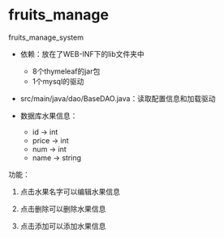 # fruits_manage
fruits_manage_system

+ 依赖：放在了WEB-INF下的lib文件夹中
  + 8个thymeleaf的jar包
  + 1个mysql的驱动
  

+ src/main/java/dao/BaseDAO.java：读取配置信息和加载驱动


+ 数据库水果信息：

  + id -> int
  + price -> int
  + num -> int
  + name -> string

功能：

1. 点击水果名字可以编辑水果信息

2. 点击删除可以删除水果信息

3. 点击添加可以添加水果信息
